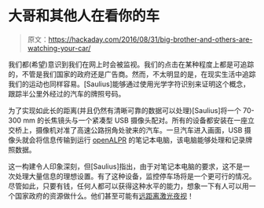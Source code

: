 # 大哥和其他人在看你的车

> 原文：<https://hackaday.com/2016/08/31/big-brother-and-others-are-watching-your-car/>

我们都(希望)意识到我们在网上时会被监视。我们的点击在某种程度上都是可追踪的，不管是我们国家的政府还是广告商。然而，不太明显的是，在现实生活中追踪我们的运动也同样容易。[Saulius]能够通过使用光学字符识别来证明这个概念，跟踪半公里外经过的汽车的牌照号码。

为了实现如此长的距离(并且仍然有清晰可靠的数据可以处理)[Saulius]将一个 70-300 mm 的长焦镜头与一个紧凑型 USB 摄像头配对。所有的设备都安装在一座立交桥上，摄像机对准了高速公路拐角处驶来的汽车。一旦汽车进入画面，USB 摄像头就会将信息传输到运行 [openALPR](https://github.com/openalpr/openalpr) 的笔记本电脑，该电脑能够处理和记录牌照数据。

这一构建令人印象深刻，但[Saulius]指出，由于对笔记本电脑的要求，这不是一次处理大量信息的理想设置。有了这种设备，监控停车场将是一个更可行的情况。尽管如此，只要有钱，任何人都可以获得这种水平的能力，想象一下有人可以用一个国家政府的资源做什么。他们甚至可能有[远距离激光夜视](http://hackaday.com/2011/02/16/long-range-laser-night-vision/)！